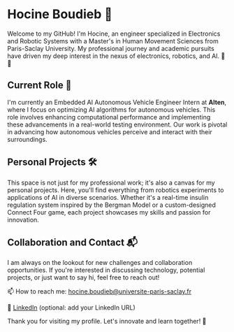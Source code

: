 # Hocine Boudieb 🌟

Welcome to my GitHub! I'm Hocine, an engineer specialized in Electronics and Robotic Systems with a Master's in Human Movement Sciences from Paris-Saclay University. My professional journey and academic pursuits have driven my deep interest in the nexus of electronics, robotics, and AI. 🤖🔧

## Current Role 🚗

I'm currently an Embedded AI Autonomous Vehicle Engineer Intern at **Alten**, where I focus on optimizing AI algorithms for autonomous vehicles. This role involves enhancing computational performance and implementing these advancements in a real-world testing environment. Our work is pivotal in advancing how autonomous vehicles perceive and interact with their surroundings.

## Personal Projects 🛠️

This space is not just for my professional work; it's also a canvas for my personal projects. Here, you'll find everything from robotics experiments to applications of AI in diverse scenarios. Whether it's a real-time insulin regulation system inspired by the Bergman Model or a custom-designed Connect Four game, each project showcases my skills and passion for innovation.

## Collaboration and Contact 📬

I am always on the lookout for new challenges and collaboration opportunities. If you're interested in discussing technology, potential projects, or just want to say hi, feel free to reach out!

📫 How to reach me: hocine.boudieb@universite-paris-saclay.fr

🔗 [LinkedIn](https://www.linkedin.com/in/hocineboudieb) (optional: add your LinkedIn URL)

Thank you for visiting my profile. Let's innovate and learn together! 🚀

